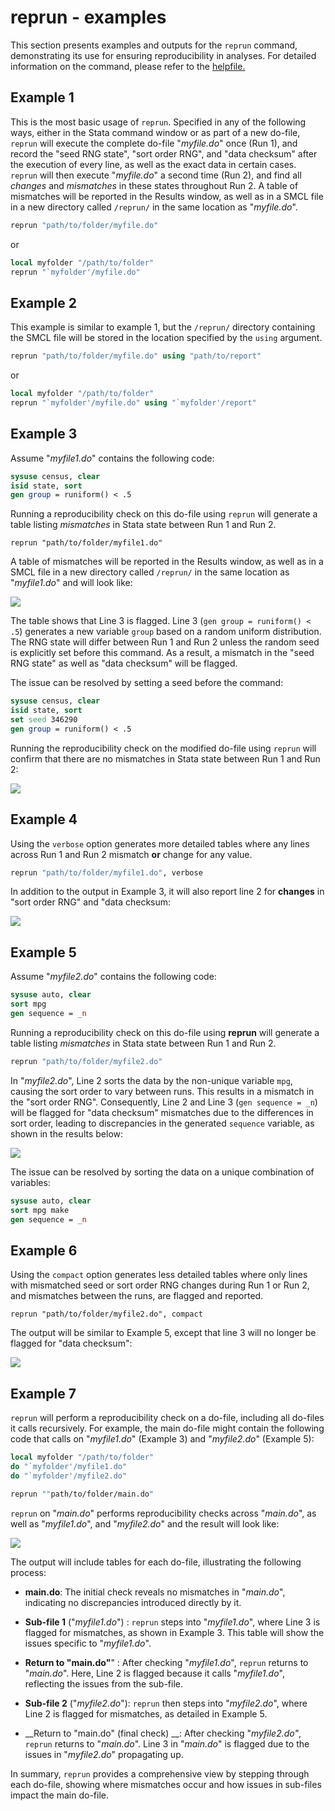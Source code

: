 # reprun - examples 

This section presents examples and outputs for the `reprun` command, demonstrating its use for ensuring reproducibility in analyses. For detailed information on the command, please refer to the [helpfile.](https://worldbank.github.io/repkit/reference/reprun.html)

## Example 1

This is the most basic usage of `reprun`. Specified in any of the following ways, either in the Stata command window or as part of a new do-file, `reprun` will execute the complete do-file "_myfile.do_" once (Run 1), and record the "seed RNG state", "sort order RNG", and "data checksum" after the execution of every line, as well as the exact data in certain cases. `reprun` will then execute "_myfile.do_" a second time (Run 2), and find all _changes_ and _mismatches_ in these states throughout Run 2. A table of mismatches will be reported in the Results window, as well as in a SMCL file in a new directory called `/reprun/` in the same location as "_myfile.do_". 


```stata
reprun "path/to/folder/myfile.do"
```

or 

```stata
local myfolder "/path/to/folder"
reprun "`myfolder'/myfile.do"
```

## Example 2

This example is similar to example 1, but the `/reprun/` directory containing the SMCL file will be stored in the location specified by the `using` argument.

```stata
reprun "path/to/folder/myfile.do" using "path/to/report"
```

or 

```stata
local myfolder "/path/to/folder"
reprun "`myfolder'/myfile.do" using "`myfolder'/report"
```

## Example 3

Assume "_myfile1.do_" contains the following code:

```stata
sysuse census, clear
isid state, sort
gen group = runiform() < .5
```

Running a reproducibility check on this do-file using `reprun` will generate a table listing _mismatches_ in Stata state between Run 1 and Run 2. 

```
reprun "path/to/folder/myfile1.do"
```

A table of mismatches will be reported in the Results window, as well as in a SMCL file in a new directory called `/reprun/` in the same location as "_myfile1.do_" and will look like:

![](img/reprun-ex-3.png)


The table shows that Line 3 is flagged. Line 3 (`gen group = runiform() < .5`) generates a new variable `group` based on a random uniform distribution. The RNG state will differ between Run 1 and Run 2 unless the random seed is explicitly set before this command. As a result, a mismatch in the "seed RNG state" as well as "data checksum" will be flagged.

The issue can be resolved by setting a seed before the command:

```stata
sysuse census, clear
isid state, sort
set seed 346290
gen group = runiform() < .5
```

Running the reproducibility check on the modified do-file using `reprun` will confirm that there are no mismatches in Stata state between Run 1 and Run 2:

![](img/reprun-ex-3-fix.png)

## Example 4

Using the  `verbose` option generates more detailed tables where any lines across Run 1 and Run 2 mismatch **or** change for any value. 

```stata
reprun "path/to/folder/myfile1.do", verbose
```

In addition to the output in Example 3, it will also report line 2 for **changes** in "sort order RNG" and "data checksum:

![](img/reprun-ex-4.png)

## Example 5 

Assume "_myfile2.do_" contains the following code:

```stata
sysuse auto, clear
sort mpg 
gen sequence = _n
```

Running a reproducibility check on this do-file using __reprun__ will generate a table listing _mismatches_ in Stata state between Run 1 and Run 2. 

```stata
reprun "path/to/folder/myfile2.do"
```

In "_myfile2.do_", Line 2 sorts the data by the non-unique variable `mpg`, causing the sort order to vary between runs. This results in a mismatch in the "sort order RNG". Consequently, Line 2 and Line 3 (`gen sequence = _n`) will be flagged for "data checksum" mismatches due to the differences in sort order, leading to discrepancies in the generated `sequence` variable, as shown in the results below:

![](img/reprun-ex-5.png)

The issue can be resolved by sorting the data on a unique combination of variables:

```stata
sysuse auto, clear
sort mpg make
gen sequence = _n
```

## Example 6

Using the `compact` option generates less detailed tables where only lines with mismatched seed or sort order RNG changes during Run 1 or Run 2, and mismatches between the runs, are flagged and reported. 

```
reprun "path/to/folder/myfile2.do", compact
```

The output will be similar to Example 5, except that line 3 will no longer be flagged for "data checksum":

![](img/reprun-ex-6.png)

## Example 7

`reprun` will perform a reproducibility check on a do-file, including all do-files it calls recursively. For example, the main do-file might contain the following code that calls on "_myfile1.do_" (Example 3) and "_myfile2.do_" (Example 5):

```stata
local myfolder "/path/to/folder"
do "`myfolder'/myfile1.do"
do "`myfolder'/myfile2.do"
```

```stata
reprun ""path/to/folder/main.do"
```

`reprun` on "_main.do_" performs reproducibility checks across "_main.do_", as well as "_myfile1.do_", and "_myfile2.do_" and the result will look like:

![](img/reprun-ex-7.png)

The output will include tables for each do-file, illustrating the following process:

- __main.do__: The initial check reveals no mismatches in "_main.do_", indicating no discrepancies introduced directly by it.

- __Sub-file 1__ ("_myfile1.do_") : `reprun` steps into "_myfile1.do_", where Line 3 is flagged for mismatches, as shown in Example 3. This table will show the issues specific to "_myfile1.do_".

- __Return to "main.do"__" : After checking "_myfile1.do_", `reprun` returns to "_main.do_". Here, Line 2 is flagged because it calls "_myfile1.do_", reflecting the issues from the sub-file.

- __Sub-file 2__ ("_myfile2.do_"): `reprun` then steps into "_myfile2.do_", where Line 2 is flagged for mismatches, as detailed in Example 5. 

- __Return to "main.do" (final check) __: After checking "_myfile2.do"_, `reprun` returns to "_main.do_". Line 3 in "_main.do_" is flagged due to the issues in "_myfile2.do_" propagating up.

In summary, `reprun` provides a comprehensive view by stepping through each do-file, showing where mismatches occur and how issues in sub-files impact the main do-file.
